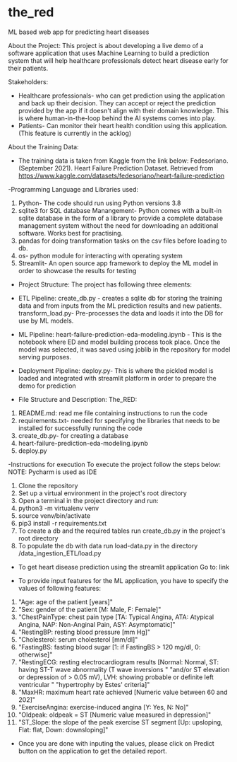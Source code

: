 # the_red
ML based web app for predicting heart diseases

About the Project:
This project is about developing a live demo of a software application that uses Machine Learning to build a prediction system that will help healthcare professionals detect heart disease early for their patients.

Stakeholders:
- Healthcare professionals- who can get prediction using the application and back up their decision. They can accept or reject the prediction provided by the app if it doesn't align with their domain knowledge. This is where human-in-the-loop behind the AI systems comes into play. 
- Patients- Can monitor their heart health condition using this application. (This feature is currently in the acklog)

About the Training Data:
- The training data is taken from Kaggle from the link below:
Fedesoriano. (September 2021). Heart Failure Prediction Dataset. Retrieved from
https://www.kaggle.com/datasets/fedesoriano/heart-failure-prediction

-Programming Language and Libraries used:
1. Python- The code should run using Python versions 3.8
2. sqlite3 for SQL database Manangement- Python comes with a built-in sqlite database in the form of a library to provide a complete database management system without the need for downloading an additional software. Works best for practising.
3. pandas for doing transformation tasks on the csv files before loading to db.
4. os- python module for interacting with operating system
5. Streamlit- An open source app framework to deploy the ML model in order to showcase the results for testing

- Project Structure:
The project has following three elements:

- ETL Pipeline:
create_db.py - creates a sqlite db for storing the training data and from inputs from the ML prediction results and new patients.
transform_load.py- Pre-processes the data and loads it into the DB for use by ML models.

- ML Pipeline:
heart-failure-prediction-eda-modeling.ipynb - This is the notebook where ED and model building process took place. Once the model was selected, it was saved using joblib in the repository for model serving purposes. 

- Deployment Pipeline:
deploy.py- This is where the pickled model is loaded and integrated with streamlit platform in order to prepare the demo for prediction

- File Structure and Description:
The_RED:

1. README.md: read me file containing instructions to run the code 
2. requirements.txt- needed for specifying the libraries that needs to be installed for successfully running the code
3. create_db.py- for creating a database
4. heart-failure-prediction-eda-modeling.ipynb
5. deploy.py


-Instructions for execution
To execute the project follow the steps below: NOTE: Pycharm is used as IDE

1. Clone the repository
2. Set up a virtual environment in the project's root directory
3. Open a terminal in the project directory and run:
4. python3 -m virtualenv venv
5. source venv/bin/activate
6. pip3 install -r requirements.txt
7. To create a db and the required tables run create_db.py in the project's root directory
8. To populate the db with data run load-data.py in the directory /data_ingestion_ETL/load.py

- To get heart disease prediction using the streamlit application
Go to: link

- To provide input features for the ML application, you have to specify the values of following features:

1. "Age: age of the patient [years]"
2. "Sex: gender of the patient [M: Male, F: Female]"
3. "ChestPainType: chest pain type [TA: Typical Angina, ATA: Atypical Angina, NAP: Non-Anginal Pain, ASY: Asymptomatic]"
4. "RestingBP: resting blood pressure [mm Hg]"
5. "Cholesterol: serum cholesterol [mm/dl]"
6. "FastingBS: fasting blood sugar [1: if FastingBS > 120 mg/dl, 0: otherwise]"
7. "RestingECG: resting electrocardiogram results [Normal: Normal, ST: having ST-T wave abnormality (T wave inversions "
                "and/or ST elevation or depression of > 0.05 mV), LVH: showing probable or definite left ventricular "
                "hypertrophy by Estes' criteria]"
8. "MaxHR: maximum heart rate achieved [Numeric value between 60 and 202]"
9. "ExerciseAngina: exercise-induced angina [Y: Yes, N: No]"
10. "Oldpeak: oldpeak = ST [Numeric value measured in depression]"
11. "ST_Slope: the slope of the peak exercise ST segment [Up: upsloping, Flat: flat, Down: downsloping]"


- Once you are done with inputing the values, please click on Predict button on the application to get the detailed report.
